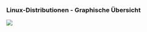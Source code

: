 ### Linux-Distributionen - Graphische Übersicht

<a href="../../images/Linux_Distribution_Timeline.svg" target="_blank"><img src="https://upload.wikimedia.org/wikipedia/commons/1/1b/Linux_Distribution_Timeline.svg"></a>